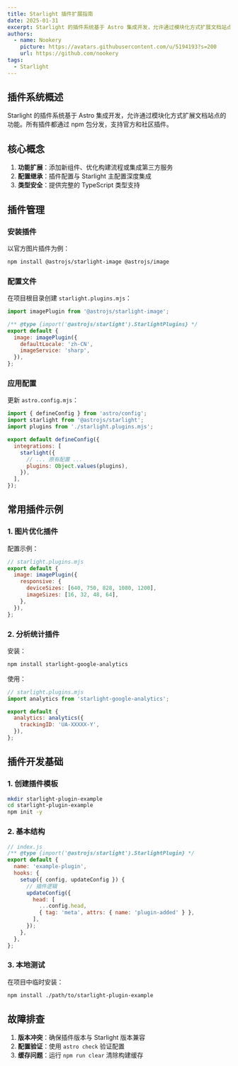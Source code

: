 ```yaml
---
title: Starlight 插件扩展指南
date: 2025-01-31
excerpt: Starlight 的插件系统基于 Astro 集成开发，允许通过模块化方式扩展文档站点的功能。所有插件都通过 npm 包分发，支持官方和社区插件。
authors:
  - name: Nookery
    picture: https://avatars.githubusercontent.com/u/5194193?s=200
    url: https://github.com/nookery
tags:
  - Starlight
---
```


## 插件系统概述

Starlight 的插件系统基于 Astro 集成开发，允许通过模块化方式扩展文档站点的功能。所有插件都通过 npm 包分发，支持官方和社区插件。

## 核心概念

1. **功能扩展**：添加新组件、优化构建流程或集成第三方服务
2. **配置继承**：插件配置与 Starlight 主配置深度集成
3. **类型安全**：提供完整的 TypeScript 类型支持

## 插件管理

### 安装插件

以官方图片插件为例：

```bash
npm install @astrojs/starlight-image @astrojs/image
```

### 配置文件

在项目根目录创建 `starlight.plugins.mjs`：

```javascript
import imagePlugin from '@astrojs/starlight-image';

/** @type {import('@astrojs/starlight').StarlightPlugins} */
export default {
  image: imagePlugin({
    defaultLocale: 'zh-CN',
    imageService: 'sharp',
  }),
};
```

### 应用配置

更新 `astro.config.mjs`：

```javascript
import { defineConfig } from 'astro/config';
import starlight from '@astrojs/starlight';
import plugins from './starlight.plugins.mjs';

export default defineConfig({
  integrations: [
    starlight({
      // ... 原有配置 ...
      plugins: Object.values(plugins),
    }),
  ],
});
```

## 常用插件示例

### 1. 图片优化插件

配置示例：

```javascript
// starlight.plugins.mjs
export default {
  image: imagePlugin({
    responsive: {
      deviceSizes: [640, 750, 828, 1080, 1200],
      imageSizes: [16, 32, 48, 64],
    },
  }),
};
```

### 2. 分析统计插件

安装：

```bash
npm install starlight-google-analytics
```

使用：

```javascript
// starlight.plugins.mjs
import analytics from 'starlight-google-analytics';

export default {
  analytics: analytics({
    trackingID: 'UA-XXXXX-Y',
  }),
};
```

## 插件开发基础

### 1. 创建插件模板

```bash
mkdir starlight-plugin-example
cd starlight-plugin-example
npm init -y
```

### 2. 基本结构

```javascript
// index.js
/** @type {import('@astrojs/starlight').StarlightPlugin} */
export default {
  name: 'example-plugin',
  hooks: {
    setup({ config, updateConfig }) {
      // 插件逻辑
      updateConfig({
        head: [
          ...config.head,
          { tag: 'meta', attrs: { name: 'plugin-added' } },
        ],
      });
    },
  },
};
```

### 3. 本地测试

在项目中临时安装：

```bash
npm install ./path/to/starlight-plugin-example
```

## 故障排查

1. **版本冲突**：确保插件版本与 Starlight 版本兼容
2. **配置验证**：使用 `astro check` 验证配置
3. **缓存问题**：运行 `npm run clear` 清除构建缓存
